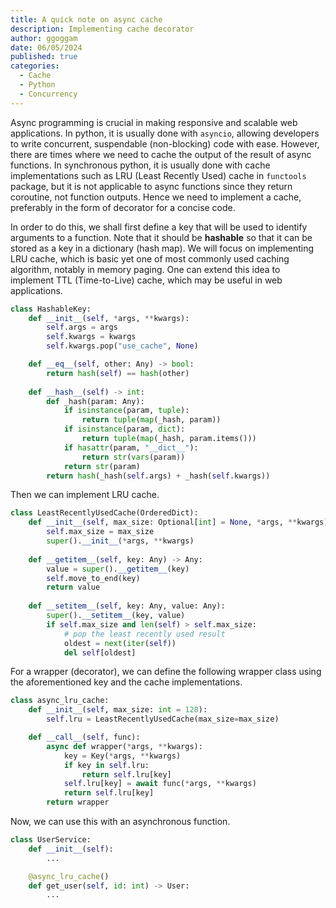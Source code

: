```yaml
---
title: A quick note on async cache
description: Implementing cache decorator
author: ggoggam
date: 06/05/2024
published: true
categories:
  - Cache
  - Python
  - Concurrency
---
```


Async programming is crucial in making responsive and scalable web applications.
In python, it is usually done with `asyncio`, allowing developers to write concurrent, suspendable (non-blocking) code with ease.
However, there are times where we need to cache the output of the result of async functions.
In synchronous python, it is usually done with cache implementations such as LRU (Least Recently Used) cache in `functools` package, but it is not applicable to async functions since they return coroutine, not function outputs. Hence we need to implement a cache, preferably in the form of decorator for a concise code.

In order to do this, we shall first define a key that will be used to identify arguments to a function. 
Note that it should be **hashable** so that it can be stored as a key in a dictionary (hash map).
We will focus on implementing LRU cache, which is basic yet one of most commonly used caching algorithm, notably in memory paging. 
One can extend this idea to implement TTL (Time-to-Live) cache, which may be useful in web applications.

```python
class HashableKey:
    def __init__(self, *args, **kwargs):
        self.args = args
        self.kwargs = kwargs
        self.kwargs.pop("use_cache", None)

    def __eq__(self, other: Any) -> bool:
        return hash(self) == hash(other)
    
    def __hash__(self) -> int:
        def _hash(param: Any):
            if isinstance(param, tuple):
                return tuple(map(_hash, param))
            if isinstance(param, dict):
                return tuple(map(_hash, param.items()))
            if hasattr(param, "__dict__"):
                return str(vars(param))
            return str(param)
        return hash(_hash(self.args) + _hash(self.kwargs))
```

Then we can implement LRU cache.

```python
class LeastRecentlyUsedCache(OrderedDict):
    def __init__(self, max_size: Optional[int] = None, *args, **kwargs):
        self.max_size = max_size
        super().__init__(*args, **kwargs)
    
    def __getitem__(self, key: Any) -> Any:
        value = super().__getitem__(key)
        self.move_to_end(key)
        return value
    
    def __setitem__(self, key: Any, value: Any):
        super().__setitem__(key, value)
        if self.max_size and len(self) > self.max_size:
            # pop the least recently used result
            oldest = next(iter(self))
            del self[oldest]
```

For a wrapper (decorator), we can define the following wrapper class using the aforementioned key and the cache implementations. 

```python
class async_lru_cache:
    def __init__(self, max_size: int = 128):
        self.lru = LeastRecentlyUsedCache(max_size=max_size)

    def __call__(self, func):
        async def wrapper(*args, **kwargs):
            key = Key(*args, **kwargs)
            if key in self.lru:
                return self.lru[key]
            self.lru[key] = await func(*args, **kwargs)
            return self.lru[key]
        return wrapper        
```

Now, we can use this with an asynchronous function.

```python
class UserService:
    def __init__(self):
        ...

    @async_lru_cache()
    def get_user(self, id: int) -> User:
        ...
```